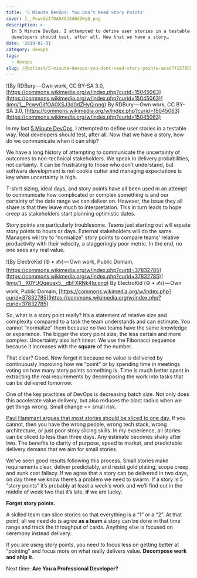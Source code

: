 ```yaml
---
title: '5 Minute DevOps: You Don’t Need Story Points'
cover: 1__PcwvGiIfOA0XSJ3d0dZHyQ.png
description: >-
  In 5 Minute DevOps, I attempted to define user stories in a testable way. Real
  developers should test, after all. Now that we have a story…
date: '2019-01-31'
category: devops
tags:
  - devops
slug: /@bdfinst/5-minute-devops-you-dont-need-story-points-acad7f157855
---
```


![By RDBury — Own work, CC BY-SA 3.0, [https://commons.wikimedia.org/w/index.php?curid=15045063](https://commons.wikimedia.org/w/index.php?curid=15045063)](img/1__PcwvGiIfOA0XSJ3d0dZHyQ.png)
By RDBury — Own work, CC BY-SA 3.0, [https://commons.wikimedia.org/w/index.php?curid=15045063](https://commons.wikimedia.org/w/index.php?curid=15045063)

In my last [5 Minute DevOps](https://medium.com/walmartlabs/5-minute-devops-whats-a-user-story-1e4d99e5b5ad), I attempted to define user stories in a testable way. Real developers should test, after all. Now that we have a story, how do we communicate when it can ship?

We have a long history of attempting to communicate the uncertainty of outcomes to non-technical stakeholders. We speak in delivery probabilities, not certainty. It can be frustrating to those who don’t understand, but software development is not cookie cutter and managing expectations is key when uncertainty is high.

T-shirt sizing, ideal days, and story points have all been used in an attempt to communicate how complicated or complex something is and our certainty of the date range we can deliver on. However, the issue they all share is that they leave much to interpretation. This in turn leads to hope creep as stakeholders start planning optimistic dates.

Story points are particularly troublesome. Teams just starting out will equate story points to hours or days. External stakeholders will do the same. Managers will try to “normalize” story points to compare teams’ relative productivity with their velocity, a staggeringly poor metric. In the end, no one sees any real value.

![By ElectroKid (☮ • ✍) — Own work, Public Domain, [https://commons.wikimedia.org/w/index.php?curid=37832785](https://commons.wikimedia.org/w/index.php?curid=37832785)](img/1__X0YUQgeuax5__dbFXRNk4lg.png)
By ElectroKid (☮ • ✍) — Own work, Public Domain, [https://commons.wikimedia.org/w/index.php?curid=37832785](https://commons.wikimedia.org/w/index.php?curid=37832785)

So, what is a story point really? It’s a statement of relative size and complexity compared to a task the team understands and can estimate. You cannot “normalize” them because no two teams have the same knowledge or experience. The bigger the story point size, the less certain and more complex. Uncertainty also isn’t linear. We use the Fibonacci sequence because it increases with the **square** of the number.

That clear? Good. Now forget it because no value is delivered by continuously improving how we “point” or by spending time in meetings voting on how many story points something is. Time is much better spent in extracting the real requirements by decomposing the work into tasks that can be delivered tomorrow.

One of the key practices of DevOps is decreasing batch size. Not only does this accelerate value delivery, but also reduces the blast radius when we get things wrong. Small change == small risk.

[Paul Hammant argues that most stories should be sliced to one day.](https://paulhammant.com/2012/04/24/call-to-arms-average-story-sizes-of-one-day/) If you cannot, then you have the wrong people, wrong tech stack, wrong architecture, or just poor story slicing skills. In my experience, all stories can be sliced to less than three days. Any estimate becomes shaky after two. The benefits to clarity of purpose, speed to market, and predictable delivery demand that we aim for small stories.

We’ve seen good results following this process. Small stories make requirements clear, deliver predictably, and resist gold plating, scope creep, and sunk cost fallacy. If we agree that a story can be delivered in two days, on day three we know there’s a problem we need to swarm. If a story is 5 “story points” it’s probably at least a week’s work and we’ll find out in the middle of week two that it’s late, **if** we are lucky.

**Forget story points.**

A skilled team can slice stories so that everything is a “1” or a “2”. At that point, all we need do is agree **as a team** a story can be done in that time range and track the throughput of cards. Anything else is focused on ceremony instead delivery.

If you are using story points, you need to focus less on getting better at “pointing” and focus more on what really delivers value. **Decompose work and ship it.**

Next time: **Are You a Professional Developer?**